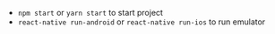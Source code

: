 - `npm start` or `yarn start` to start project
- `react-native run-android` or `react-native run-ios` to run emulator
